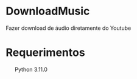 # DownloadMusic
Fazer download de áudio diretamente do Youtube

# Requerimentos
<ul>Python 3.11.0</ul>
